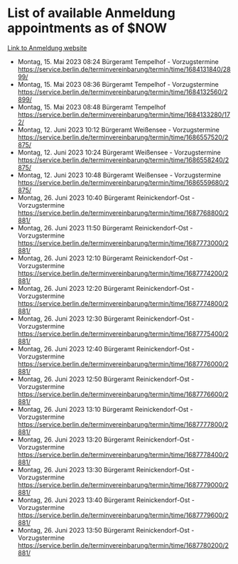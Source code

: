# List of available Anmeldung appointments as of $NOW
[Link to Anmeldung website](https://service.berlin.de/terminvereinbarung/termin/tag.php?termin=1&anliegen[]=120686&dienstleisterlist=122210,122217,327316,122219,327312,122227,327314,122231,327346,122243,327348,122254,122252,329742,122260,329745,122262,329748,122271,327278,122273,327274,122277,327276,330436,122280,327294,122282,327290,122284,327292,122291,327270,122285,327266,122286,327264,122296,327268,150230,329760,122297,327286,122294,327284,122312,329763,122314,329775,122304,327330,122311,327334,122309,327332,317869,122281,327352,122279,329772,122283,122276,327324,122274,327326,122267,329766,122246,327318,122251,327320,122257,327322,122208,327298,122226,327300&herkunft=http%3A%2F%2Fservice.berlin.de%2Fdienstleistung%2F120686%2F)
- Montag, 15. Mai 2023 08:24 Bürgeramt Tempelhof - Vorzugstermine https://service.berlin.de/terminvereinbarung/termin/time/1684131840/2899/
- Montag, 15. Mai 2023 08:36 Bürgeramt Tempelhof - Vorzugstermine https://service.berlin.de/terminvereinbarung/termin/time/1684132560/2899/
- Montag, 15. Mai 2023 08:48 Bürgeramt Tempelhof https://service.berlin.de/terminvereinbarung/termin/time/1684133280/172/
- Montag, 12. Juni 2023 10:12 Bürgeramt Weißensee - Vorzugstermine https://service.berlin.de/terminvereinbarung/termin/time/1686557520/2875/
- Montag, 12. Juni 2023 10:24 Bürgeramt Weißensee - Vorzugstermine https://service.berlin.de/terminvereinbarung/termin/time/1686558240/2875/
- Montag, 12. Juni 2023 10:48 Bürgeramt Weißensee - Vorzugstermine https://service.berlin.de/terminvereinbarung/termin/time/1686559680/2875/
- Montag, 26. Juni 2023 10:40 Bürgeramt Reinickendorf-Ost - Vorzugstermine https://service.berlin.de/terminvereinbarung/termin/time/1687768800/2881/
- Montag, 26. Juni 2023 11:50 Bürgeramt Reinickendorf-Ost - Vorzugstermine https://service.berlin.de/terminvereinbarung/termin/time/1687773000/2881/
- Montag, 26. Juni 2023 12:10 Bürgeramt Reinickendorf-Ost - Vorzugstermine https://service.berlin.de/terminvereinbarung/termin/time/1687774200/2881/
- Montag, 26. Juni 2023 12:20 Bürgeramt Reinickendorf-Ost - Vorzugstermine https://service.berlin.de/terminvereinbarung/termin/time/1687774800/2881/
- Montag, 26. Juni 2023 12:30 Bürgeramt Reinickendorf-Ost - Vorzugstermine https://service.berlin.de/terminvereinbarung/termin/time/1687775400/2881/
- Montag, 26. Juni 2023 12:40 Bürgeramt Reinickendorf-Ost - Vorzugstermine https://service.berlin.de/terminvereinbarung/termin/time/1687776000/2881/
- Montag, 26. Juni 2023 12:50 Bürgeramt Reinickendorf-Ost - Vorzugstermine https://service.berlin.de/terminvereinbarung/termin/time/1687776600/2881/
- Montag, 26. Juni 2023 13:10 Bürgeramt Reinickendorf-Ost - Vorzugstermine https://service.berlin.de/terminvereinbarung/termin/time/1687777800/2881/
- Montag, 26. Juni 2023 13:20 Bürgeramt Reinickendorf-Ost - Vorzugstermine https://service.berlin.de/terminvereinbarung/termin/time/1687778400/2881/
- Montag, 26. Juni 2023 13:30 Bürgeramt Reinickendorf-Ost - Vorzugstermine https://service.berlin.de/terminvereinbarung/termin/time/1687779000/2881/
- Montag, 26. Juni 2023 13:40 Bürgeramt Reinickendorf-Ost - Vorzugstermine https://service.berlin.de/terminvereinbarung/termin/time/1687779600/2881/
- Montag, 26. Juni 2023 13:50 Bürgeramt Reinickendorf-Ost - Vorzugstermine https://service.berlin.de/terminvereinbarung/termin/time/1687780200/2881/
